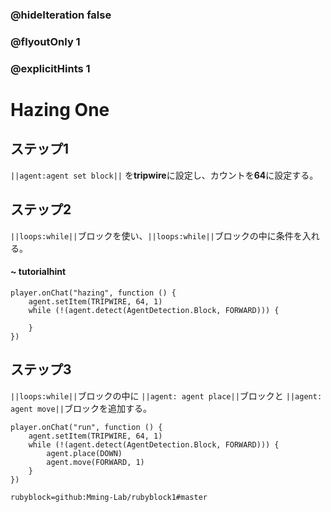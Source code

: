 
### @hideIteration false 
### @flyoutOnly 1
### @explicitHints 1


# Hazing One

## ステップ1
``||agent:agent set block||`` を**tripwire**に設定し、カウントを**64**に設定する。

## ステップ2
``||loops:while||``ブロックを使い、``||loops:while||``ブロックの中に条件を入れる。 

#### ~ tutorialhint

```blocks
player.onChat("hazing", function () {
    agent.setItem(TRIPWIRE, 64, 1)
    while (!(agent.detect(AgentDetection.Block, FORWARD))) {
    	
    }
})

``` 
## ステップ3
``||loops:while||``ブロックの中に ``||agent: agent place||``ブロックと ``||agent: agent move||``ブロックを追加する。

```blocks
player.onChat("run", function () {
    agent.setItem(TRIPWIRE, 64, 1)
    while (!(agent.detect(AgentDetection.Block, FORWARD))) {
        agent.place(DOWN)
        agent.move(FORWARD, 1)
    }
})
```
```package
rubyblock=github:Mming-Lab/rubyblock1#master
```